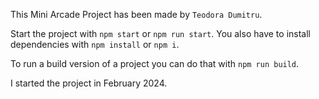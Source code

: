 This Mini Arcade Project has been made by `Teodora Dumitru`.

Start the project with `npm start` or `npm run start`. You also have to install dependencies with `npm install` or `npm i`.

To run a build version of a project you can do that with `npm run build`.

I started the project in February 2024.
